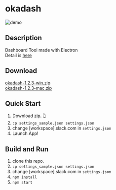 # okadash

![demo](https://github.com/konoyono/okadash/blob/master/images/forREADME.gif)

## Description

Dashboard Tool made with Electron  
Detail is [here](https://trello.com/b/dwk73iz6/okadash)

## Download

[okadash-1.2.3-win.zip](https://github.com/konoyono/okadash/releases/download/1.2.3/okadash-1.2.3-win.zip)  
[okadash-1.2.3-mac.zip](https://github.com/konoyono/okadash/releases/download/1.2.3/okadash-1.2.3-mac.zip)

## Quick Start

1. Download zip. 👆
1. `cp settings_sample.json settings.json`
1. change [workspace].slack.com in `settings.json`
1. Launch App!

## Build and Run

1. clone this repo.
1. `cp settings_sample.json settings.json`
1. change [workspace].slack.com in `settings.json`
1. `npm install`
1. `npm start`
